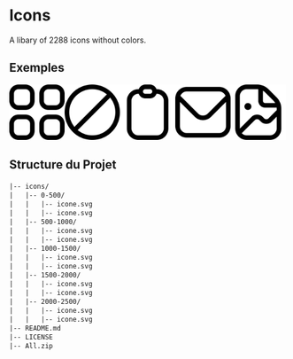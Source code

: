 # Icons

A libary of 2288 icons without colors.

## Exemples

<img src="/0-500/fi-rr-apps.svg" alt="Apps" width="100"/><img src="/0-500/fi-rr-ban.svg" alt="Ban" width="100"/><img src="/500-1000/fi-rr-clipboard.svg" alt="Clipboard" width="100"/><img src="/500-1000/fi-rr-envelope.svg" alt="Envelope" width="100"/><img src="/500-1000/fi-rr-file-image.svg" alt="Image File" width="100"/>

## Structure du Projet

```plaintext
|-- icons/
|   |-- 0-500/
|   |   |-- icone.svg
|   |   |-- icone.svg
|   |-- 500-1000/
|   |   |-- icone.svg
|   |   |-- icone.svg
|   |-- 1000-1500/
|   |   |-- icone.svg
|   |   |-- icone.svg
|   |-- 1500-2000/
|   |   |-- icone.svg
|   |   |-- icone.svg
|   |-- 2000-2500/
|   |   |-- icone.svg
|   |   |-- icone.svg
|-- README.md
|-- LICENSE
|-- All.zip
